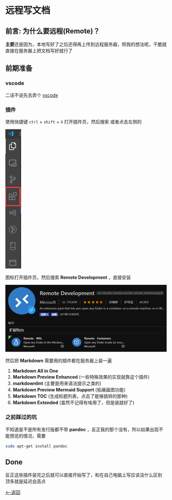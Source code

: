 <!--
 * @Author: CollapseNav
 * @Date: 2020-06-13 13:50:23
 * @LastEditors: CollapseNav
 * @LastEditTime: 2020-06-25 20:49:57
 * @Description:
-->
# 远程写文档

## 前言: 为什么要远程(Remote)？

**主要**还是因为，本地写好了之后还得再上传到远程服务器，照我的想法呢，干脆就直接在服务器上把文档写好就行了

## 前期准备

### vscode

二话不说先去弄个 [vscode](https://code.visualstudio.com/)

### 插件

使用快捷键 `ctrl` + `shift` + `X` 打开插件页，然后搜索
或者点击左侧的

 ![](./src/left.png)

图标打开插件页，然后搜索 **Remote Development** ，直接安装

![](./src/remoteplugin.png)

然后把 **Markdown** 需要用的插件都在服务器上装一遍

1. **Markdown All in One**
2. **Markdown Preview Enhanced** (一些特殊效果的实现就靠这个插件)
3. **markdownlint** (主要是用来语法提示之类的)
4. **Markdown Preview Mermaid Support** (拓展画图功能)
5. **Markdown TOC** (生成标题列表，点击了能够跳转的那种)
6. **Markdown Extended** (虽然不记得有啥用了，但是装就好了)

### 之前踩过的坑

不知道是不是所有发行版都不带 **pandoc** ，反正我的那个没有，所以如果出现不能预览的情况，需要

```bash
sudo apt-get install pandoc
```

## Done

反正这些插件装完之后就可以直接开始写了，和在自己电脑上写应该没什么区别
顶多就是延迟会高点

[<--返回](./index.html)
